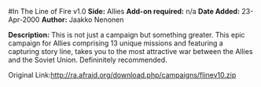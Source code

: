 #In The Line of Fire v1.0
**Side:** Allies
**Add-on required:** n/a
**Date Added:** 23-Apr-2000
**Author:** Jaakko Nenonen

**Description:** This is not just a campaign but something greater. This epic campaign for Allies comprising 13 unique missions and featuring a capturing story line, takes you to the most attractive war between the Allies and the Soviet Union. Defininitely recommended.

Original Link:http://ra.afraid.org/download.php/campaigns/flinev10.zip
